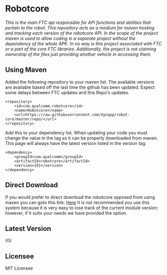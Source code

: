 # Robotcore
*This is the main FTC api responsible for API functions and abilities that pertain to the robot. This repository acts as a medium for maven hosting and tracking each version of the robotcore API. In the scope of the project maven is used to allow coding in a separate project without the dependency of the whole APK. In no way is this project associated with FTC or a part of the core FTC libraries. Additionally, the project is not claiming ownership of the files just providing another vehicle in accessing them.*

## Using Maven
Added the following repository to your maven list. The available versions are available based off the last time the github has been updated. Expect some delays between FTC updates and this Repo's updates.
```
<repository>
    <id>com.qualcomm.robotcore</id>
    <name>Robotcore</name>
    <url>https://raw.githubusercontent.com/dynapp/robot-core/master/repo/</url>
</repository>
```
Add this to your dependency list. When updating your code you must change the value in the tag so it can be properly downloaded from maven. This page will always have the latest version listed in the version tag. 
```
<dependency>
	<groupId>com.qualcomm</groupId>
	<artifactId>robotcore</artifactId>
	<version>{0}</version>
</dependency>
```

## Direct Download
If you would prefer to direct download the robotcore opposed from using maven you can goto this link:  [Here](https://github.com/dynapp/robot-core/raw/master/robotcore-latest.jar) It is not recommended you use this system because it is very easy to lose track of the current module version; however, if it suits your needs we have provided the option.

## Latest Version
{0}

## Licensee
MIT Licensee